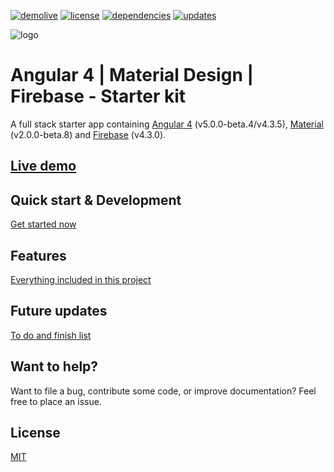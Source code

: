 [![demolive](https://img.shields.io/badge/demo-live-green.svg)](http://angular4.jerouw.nl/)
[![license](https://img.shields.io/npm/l/express.svg)](https://github.com/jameschan888/Angular4MaterialDesign/blob/master/LICENSE/)
[![dependencies](https://img.shields.io/badge/dependencies-up%20to%20date-brightgreen.svg)](https://github.com/jameschan888/Angular4MaterialDesign/blob/master/package.json)
[![updates](https://img.shields.io/badge/updates-weekly-yellowgreen.svg)](https://github.com/jameschan888/Angular4MaterialDesign/commits/master)

![logo](https://jerouw.nl/wp-content/uploads/2017/05/ngfbmd.png "Logo")  

# Angular 4 | Material Design | Firebase - Starter kit
A full stack starter app containing [Angular 4](https://angular.io) (v5.0.0-beta.4/v4.3.5), [Material](https://material.io/) (v2.0.0-beta.8) and [Firebase](https://firebase.google.com/) (v4.3.0).

## [Live demo](http://angular4.jerouw.nl) 
   

## Quick start & Development
[Get started now](https://github.com/jameschan888/Angular4MaterialDesign/blob/master/docs/DEVELOPER.md)  

## Features
[Everything included in this project](https://github.com/jameschan888/Angular4MaterialDesign/blob/master/docs/FEATURES.md)  

## Future updates
[To do and finish list](https://github.com/jameschan888/Angular4MaterialDesign/blob/master/docs/TODO.md)  

## Want to help?
Want to file a bug, contribute some code, or improve documentation? Feel free to place an issue.

## License
[MIT](https://github.com/jameschan888/Angular4MaterialDesign/blob/master/LICENSE/)